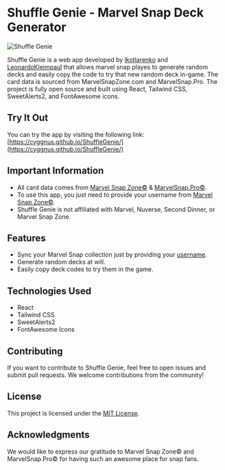 # Shuffle Genie - Marvel Snap Deck Generator

![Shuffle Genie](link_to_our_logo.png)

Shuffle Genie is a web app developed by [lkotlarenko](https://github.com/lkotlarenko) and [LeonardoKleimpaul](https://github.com/LeonardoKleimpaul) that allows marvel snap playes to generate random decks and easily copy the code to try that new random deck in-game. The card data is sourced from MarvelSnapZone.com and MarvelSnap.Pro. The project is fully open source and built using React, Tailwind CSS, SweetAlerts2, and FontAwesome icons.

## Try It Out

You can try the app by visiting the following link:
[https://cyggnus.github.io/ShuffleGenie/](https://cyggnus.github.io/ShuffleGenie/)

## Important Information

- All card data comes from [Marvel Snap Zone©](https://marvelsnapzone.com/) & [MarvelSnap.Pro©](https://marvelsnap.pro/).
- To use this app, you just need to provide your username from [Marvel Snap Zone©](https://marvelsnapzone.com/users/).
- Shuffle Genie is not affiliated with Marvel, Nuverse, Second Dinner, or Marvel Snap Zone.

## Features

- Sync your Marvel Snap collection just by providing your [username](https://marvelsnapzone.com/users/).
- Generate random decks at will.
- Easily copy deck codes to try them in the game.

## Technologies Used

- React
- Tailwind CSS
- SweetAlerts2
- FontAwesome Icons

## Contributing

If you want to contribute to Shuffle Genie, feel free to open issues and submit pull requests. We welcome contributions from the community!

## License

This project is licensed under the [MIT License](https://github.com/Cyggnus/ShuffleGenie/blob/main/LICENSE).

## Acknowledgments

We would like to express our gratitude to Marvel Snap Zone© and MarvelSnap.Pro© for having such an awesome place for snap fans.

